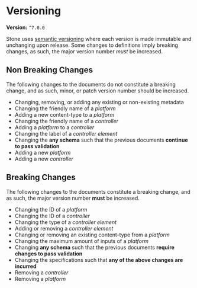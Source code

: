 # Versioning
**Version:** `^7.0.0`

Stone uses [semantic versioning](http://semver.org/) where each version is made immutable and unchanging upon release. Some changes to definitions imply breaking changes, as such, the major version number *must* be increased.

## Non Breaking Changes
The following changes to the documents do not constitute a breaking change, and as such, minor, or patch version number should be increased.

* Changing, removing, or adding any existing or non-existing metadata
* Changing the friendly name of a *platform*
* Adding a new content-type to a *platform*
* Changing the friendly name of a *controller*
* Adding a *platform* to a *controller*
* Changing the label of a *controller element*
* Changing the **any schema** such that the previous documents **continue to pass validation**
* Adding a new *platform*
* Adding a new *controller*

## Breaking Changes
The following changes to the documents constitute a breaking change, and as such, the major version number **must** be increased.

* Changing the ID of a *platform*
* Changing the ID of a *controller*
* Changing the type of a *controller element*
* Adding or removing a *controller element*
* Changing or removing an existing content-type from a *platform*
* Changing the maximum amount of inputs of a *platform*
* Changing **any schema** such that the previous documents **require changes to pass validation**
* Changing the specifications such that **any of the above changes are incurred**
* Removing a *controller*
* Removing a *platform*